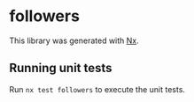 # followers

This library was generated with [Nx](https://nx.dev).

## Running unit tests

Run `nx test followers` to execute the unit tests.
